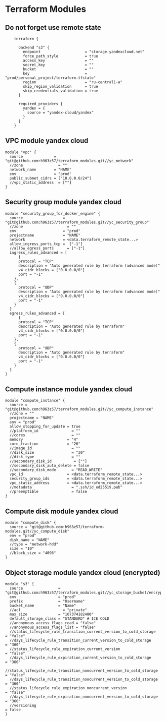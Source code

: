 # Terraform Modules

## Do not forget use remote state
        terraform {

          backend "s3" {
            endpoint                    = "storage.yandexcloud.net"
            force_path_style            = true
            access_key                  = ""
            secret_key                  = ""
            bucket                      = ""
            key                         = "prod/personal_project/terraform.tfstate"
            region                      = "ru-central1-a"
            skip_region_validation      = true
            skip_credentials_validation = true
          }

          required_providers {
            yandex = {
              source = "yandex-cloud/yandex"
            }
          }
        }

## VPC module yandex cloud
    module "vpc" {
      source              = "git@github.com:h963z57/terraform_modules.git//yc_network"
      //zone                = ""
      network_name        = "NAME"
      env                 = "prod"
      public_subnet_cidrs = ["10.0.0.0/24"]
      //vpc_static_address  = [""]
    }

## Security group module yandex cloud
    module "security_group_for_docker_engine" {
      source                  = "git@github.com:h963z57/terraform_modules.git//yc_security_group"
      //zone                    = ""
      env                     = "prod"
      projectname             = "NAME"
      network                 = <data.terraform_remote_state...>
      allow_ingress_ports_tcp =  ["-1"]
      //allow_egress_ports      = ["-1"]
      ingress_rules_advanced = [
          {
          protocol = "TCP"
          description = "Auto generated rule by terraform (advanced mode)"
          v4_cidr_blocks = ["0.0.0.0/0"]
          port = "-1"
        },
        {
          protocol = "UDP"
          description = "Auto generated rule by terraform (advanced mode)"
          v4_cidr_blocks = ["0.0.0.0/0"]
          port = "-1"
        }
      ]
      egress_rules_advanced = [
          {
          protocol = "TCP"
          description = "Auto generated rule by terraform"
          v4_cidr_blocks = ["0.0.0.0/0"]
          port = "-1"
        },
        {
          protocol = "UDP"
          description = "Auto generated rule by terraform"
          v4_cidr_blocks = ["0.0.0.0/0"]
          port = "-1"
        }
      ]
    }

## Compute instance module yandex cloud
    module "compute_instance" {
      source = "git@github.com:h963z57/terraform_modules.git//yc_compute_instance"
      //zone = ""
      projectname = "NAME"
      env = "prod"
      allow_stopping_for_update = true
      //platform_id               = ""
      //cores                     = ""
      memory                    = "4"
      core_fraction             = "20"
      //image_id                  = ""
      //disk_size                 = "30"
      //disk_type                 = ""
      //secondary_disk_id          = [""]
      //secondary_disk_auto_delete = false
      //secondary_disk_mode       = "READ_WRITE"
      vpc_id                    = <data.terraform_remote_state...>
      security_group_ids        = <data.terraform_remote_state...>
      vpc_static_address        = <data.terraform_remote_state...>
      //metadata                  = ".ssh/id_ed25519.pub"
      //preemptible               = false
    }

## Compute disk module yandex cloud
    module "compute_disk" {
      source = "git@github.com:h963z57/terraform-modules.git//yc_compute_disk"
      env = "prod"
      disk_name = "NAME"
      //type = "network-hdd"
      size = "10"
      //block_size = "4096"
    }

## Object storage module yandex cloud (encrypted)
    module "s3" {
      source                = "git@github.com:h963z57/terraform_modules.git//yc_storage_bucket/encrypted"
      env                   = "prod"
      prefix                = "Username"
      bucket_name           = "Name"
      //acl                   = "private"
      max_size              = "107374182400"
      default_storage_class = "STANDARD" # ICE COLD
      //anonymous_access_flags_read = "false"
      //anonymous_access_flags_list = "false"
      //status_lifecycle_rule_transition_current_version_to_cold_storage    = "false"
      //days_lifecycle_rule_transition_current_version_to_cold_storage      = "360"
      //status_lifecycle_rule_expiration_current_version                    = "false"
      //days_lifecycle_rule_expiration_current_version_to_cold_storage      = "360"
      //status_lifecycle_rule_transition_noncurrent_version_to_cold_storage = "false"
      //days_lifecycle_rule_transition_noncurrent_version_to_cold_storage   = "360"
      //status_lifecycle_rule_expiration_noncurrent_version                 = "false"
      //days_lifecycle_rule_expiration_noncurrent_version_to_cold_storage   = "360"
      //versioning                                                          = false
    }
